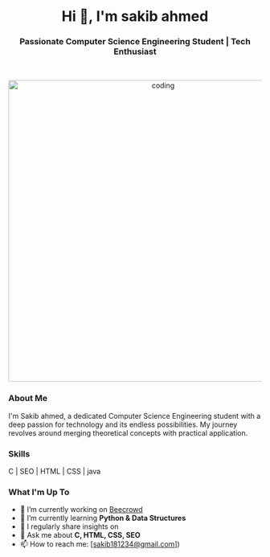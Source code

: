 <h1 align="center">Hi 👋, I'm sakib ahmed</h1>
<h3 align="center">Passionate Computer Science Engineering Student | Tech Enthusiast</h3>
<br>
<p align="center">
  <img class="center" alt="coding" width="600" src="https://i.pinimg.com/originals/57/a2/8b/57a28bbf8e5fd8338c145f88a107f2f2.gif">
</p>

### About Me

I'm Sakib ahmed, a dedicated Computer Science Engineering student with a deep passion for technology and its endless possibilities. My journey revolves around merging theoretical concepts with practical application.

### Skills

C | SEO | HTML | CSS | java

### What I'm Up To

- 🔭 I’m currently working on [Beecrowd](https://judge.beecrowd.com/en)
- 🌱 I’m currently learning **Python & Data Structures**
- 📝 I regularly share insights on 
- 💬 Ask me about **C, HTML, CSS, SEO**
- 📫 How to reach me: [sakib181234@gmail.com])
